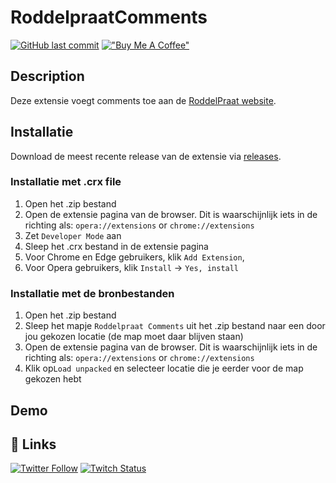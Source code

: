 # RoddelpraatComments
[![GitHub last commit](https://img.shields.io/github/last-commit/MightyMitta/RoddelpraatComments?label=laatste%20update&style=for-the-badge)](https://github.com/MightyMitta/RoddelpraatComments/releases)
[!["Buy Me A Coffee"](https://www.buymeacoffee.com/assets/img/custom_images/orange_img.png)](https://www.buymeacoffee.com/mitcheltieges)


## Description
Deze extensie voegt comments toe aan de [RoddelPraat website](https://www.roddelpraat.nl).


## Installatie
Download de meest recente release van de extensie via [releases](https://www.github.com/MightyMitta).

### Installatie met .crx file
1. Open het .zip bestand
2. Open de extensie pagina van de browser. Dit is waarschijnlijk iets in de richting als: `opera://extensions` or `chrome://extensions`
3. Zet `Developer Mode` aan
4. Sleep het .crx bestand in de extensie pagina
5. Voor Chrome en Edge gebruikers, klik `Add Extension`, 
6. Voor Opera gebruikers, klik `Install` -> `Yes, install`

###  Installatie met de bronbestanden
1. Open het .zip bestand
2. Sleep het mapje `Roddelpraat Comments` uit het .zip bestand naar een door jou gekozen locatie (de map moet daar blijven staan)
3. Open de extensie pagina van de browser. Dit is waarschijnlijk iets in de richting als: `opera://extensions` or `chrome://extensions`
4. Klik op`Load unpacked` en selecteer locatie die je eerder voor de map gekozen hebt

    
## Demo


## 🔗 Links

[![Twitter Follow](https://img.shields.io/twitter/follow/mightymitta)](https://twitter.com/MightyMitta)
[![Twitch Status](https://img.shields.io/twitch/status/MightyMitta?style=social)](https://www.twitch.tv/mightymitta)
